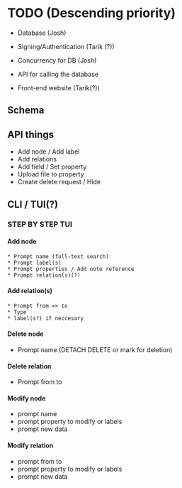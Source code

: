# TODO (Descending priority)
* Database (Josh)
* Signing/Authentication (Tarik (?))
* Concurrency for DB (Josh)
* API for calling the database

* Front-end website (Tarik(?))




## Schema


## API things
* Add node / Add label
* Add relations
* Add field / Set property
* Upload file to property
* Create delete request / Hide 

## CLI / TUI(?)

### STEP BY STEP TUI
#### Add node
    * Prompt name (full-text search)
    * Prompt label(s) 
    * Prompt properties / Add note reference
    * Prompt relation(s)(?)

#### Add relation(s)
    * Prompt from => to
    * Type
    * label(s?) if neccesary

#### Delete node
* Prompt name (DETACH DELETE or mark for deletion)

#### Delete relation
* Prompt from to

#### Modify node
* prompt name
* prompt property to modify or labels
* prompt new data

#### Modify relation
* prompt from to
* prompt property to modify or labels
* prompt new data

